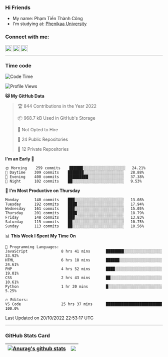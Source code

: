 ### Hi Friends

- My name: Phạm Tiến Thành Công
- I'm studying at: [Phenikaa University]


### Connect with me:
[<img align="left" alt="PhamTienThanhCong | Facebook" width="22px" src="https://upload.wikimedia.org/wikipedia/commons/thumb/1/16/Facebook-icon-1.png/640px-Facebook-icon-1.png" />][facebook]
[<img align="left" alt="PhamTienThanhCong | Zalo" width="22px" src="https://www.anphatpc.com.vn/template/anphat_2020v2/images/icon-zalo.jpg" />][zalo]
[<img align="left" alt="PhamTienThanhCong | LinkedIn" width="22px" src="https://cdn3.iconfinder.com/data/icons/inficons/512/linkedin.png" />][linkedin]

<br />

---

### Time code

<!--START_SECTION:waka-->
![Code Time](http://img.shields.io/badge/Code%20Time-631%20hrs%2014%20mins-blue)

![Profile Views](http://img.shields.io/badge/Profile%20Views-18-blue)

**🐱 My GitHub Data** 

> 🏆 844 Contributions in the Year 2022
 > 
> 📦 968.7 kB Used in GitHub's Storage 
 > 
> 🚫 Not Opted to Hire
 > 
> 📜 24 Public Repositories 
 > 
> 🔑 12 Private Repositories  
 > 
**I'm an Early 🐤** 

```text
🌞 Morning    259 commits    ██████░░░░░░░░░░░░░░░░░░░   24.21% 
🌆 Daytime    309 commits    ███████░░░░░░░░░░░░░░░░░░   28.88% 
🌃 Evening    400 commits    █████████░░░░░░░░░░░░░░░░   37.38% 
🌙 Night      102 commits    ██░░░░░░░░░░░░░░░░░░░░░░░   9.53%

```
📅 **I'm Most Productive on Thursday** 

```text
Monday       140 commits    ███░░░░░░░░░░░░░░░░░░░░░░   13.08% 
Tuesday      192 commits    ████░░░░░░░░░░░░░░░░░░░░░   17.94% 
Wednesday    161 commits    ███░░░░░░░░░░░░░░░░░░░░░░   15.05% 
Thursday     201 commits    ████░░░░░░░░░░░░░░░░░░░░░   18.79% 
Friday       148 commits    ███░░░░░░░░░░░░░░░░░░░░░░   13.83% 
Saturday     115 commits    ██░░░░░░░░░░░░░░░░░░░░░░░   10.75% 
Sunday       113 commits    ██░░░░░░░░░░░░░░░░░░░░░░░   10.56%

```


📊 **This Week I Spent My Time On** 

```text
💬 Programming Languages: 
JavaScript               8 hrs 41 mins       ████████░░░░░░░░░░░░░░░░░   33.92% 
HTML                     6 hrs 18 mins       ██████░░░░░░░░░░░░░░░░░░░   24.61% 
PHP                      4 hrs 52 mins       ████░░░░░░░░░░░░░░░░░░░░░   19.01% 
CSS                      2 hrs 43 mins       ██░░░░░░░░░░░░░░░░░░░░░░░   10.61% 
Python                   1 hr 20 mins        █░░░░░░░░░░░░░░░░░░░░░░░░   5.25%

🔥 Editors: 
VS Code                  25 hrs 37 mins      █████████████████████████   100.0%

```


 Last Updated on 20/10/2022 22:53:17 UTC
<!--END_SECTION:waka-->

---

### GitHub Stats Card

| <a href="https://github.com/phamtienthanhcong"><img align="center" src="https://github-readme-stats.vercel.app/api?username=PhamTienThanhCong&show_icons=true&include_all_commits=true&theme=buefy&hide_border=true&theme=ocean_dark" alt="Anurag's github stats" /></a> | <a href="https://github.com/phamtienthanhcong"><img align="center" src="https://github-readme-stats.vercel.app/api/top-langs/?username=PhamTienThanhCong&layout=compact&theme=buefy&hide_border=true&theme=ocean_dark" /></a> |
| ------------- | ------------- |

[Phenikaa University]: https://phenikaa-uni.edu.vn/vi
[facebook]: https://www.facebook.com/phamtienthanhcong
[linkedin]: https://linkedin.com/in/phamtienthanhcong
[zalo]: https://zalo.me/0396396332
[tiktok]: https://www.tiktok.com/@phamtienthanhcong
[web]: https://github.com/PhamTienThanhCong/web_dev
[min project]: https://github.com/PhamTienThanhCong/Project-Of-Web
[c and cpp]: https://github.com/PhamTienThanhCong/Code_C_and_Cpro
[python]: https://github.com/PhamTienThanhCong/Python_beginer
